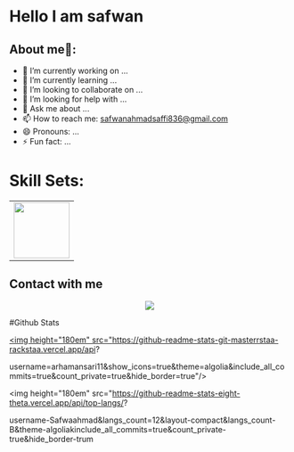  # Hello I am safwan



## About me💬: 
- 🔭 I’m currently working on ...
- 🌱 I’m currently learning ...
- 👯 I’m looking to collaborate on ...
- 🤔 I’m looking for help with ...
- 💬 Ask me about ...
- 📫 How to reach me: [safwanahmadsaffi836@gmail.com](safwanahmadsaffi836@gmail.com)
- 😄 Pronouns: ...
- ⚡ Fun fact: ...

# Skill Sets:

<table> 
 <tr>
  <td>
   <img src="https://encrypted-tbn0.gstatic.com/images?q=tbn:ANd9GcRWdO4lR8tB0nMmHSTfpryUPYgyWhlp8choJgrl4Z4Gbw&s" width="100px" height="100px"/>  
  </td>
 </tr>
</table>

## Contact with me
<div align="center">
 <a href="https://www.linkedin.com/in/safwan-ahmad-saffi/">
  <img src="https://www.vectorlogo.zone/logos/linkedin/linkedin-icon.svg"/>
 <a/>
</div>

#Github Stats

<p align="center">

<a href="https://github.com/Safwaahmad
">

<img height="180em" src="https://github-readme-stats-git-masterrstaa-rackstaa.vercel.app/api?

username=arhamansari11&show_icons=true&theme=algolia&include_all_commits=true&count_private=true&hide_border=true"/>

<img height="180em" src="https://github-readme-stats-eight-theta.vercel.app/api/top-langs/?

username-Safwaahmad&langs_count=12&layout-compact&langs_count-B&theme-algoliakinclude_all_commits=true&count_private-true&hide_border-trum

</a>
</p>
